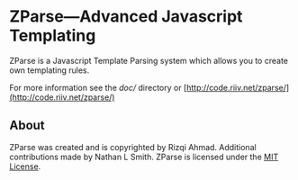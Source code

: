 ZParse&mdash;Advanced Javascript Templating
=======================================

ZParse is a Javascript Template Parsing system which allows you to create own templating rules.

For more information see the *doc/* directory or [http://code.riiv.net/zparse/](http://code.riiv.net/zparse/)

About
-----

ZParse was created and is copyrighted by Rizqi Ahmad. Additional contributions made by Nathan L Smith. ZParse is licensed under the [MIT License](http://www.opensource.org/licenses/mit-license.php).

